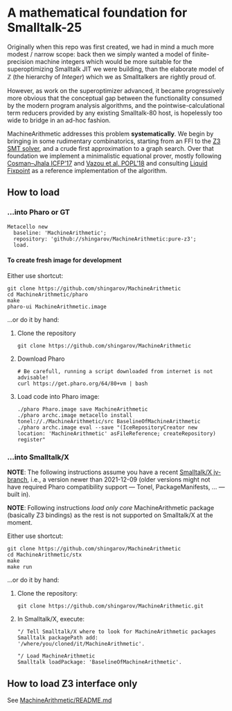 # A mathematical foundation for Smalltalk-25
Originally when this repo was first created,
we had in mind a much more modest / narrow scope:
back then we simply wanted a model of finite-precision machine integers
which would be more suitable for the superoptimizing Smalltalk JIT
we were building, than the elaborate model of ℤ (the hierarchy of _Integer_)
which we as Smalltalkers are rightly proud of.


However, as work on the superoptimizer advanced,
it became progressively more obvious that the conceptual gap
between the functionality consumed by the modern program analysis algorithms,
and the pointwise-calculational term reducers provided by
any existing Smalltalk-80 host,
is hopelessly too wide to bridge in an ad-hoc fashion.


MachineArithmetic addresses this problem **systematically**.
We begin by bringing in some rudimentary combinatorics, starting from
an FFI to the [Z3 SMT solver](https://github.com/Z3Prover/z3),
and a crude first approximation to a graph search.
Over that foundation we implement a minimalistic equational prover,
mostly following 
[Cosman&ndash;Jhala ICFP'17](https://dl.acm.org/doi/10.1145/3110270)
and
[Vazou et al. POPL'18](https://dl.acm.org/doi/10.1145/3158141)
and consulting
[Liquid Fixpoint](https://github.com/ucsd-progsys/liquid-fixpoint)
as a reference implementation of the algorithm.

## How to load

### ...into Pharo or GT

````
Metacello new
  baseline: 'MachineArithmetic';
  repository: 'github://shingarov/MachineArithmetic:pure-z3';
  load.
````

#### To create fresh image for development

Either use shortcut:

```
git clone https://github.com/shingarov/MachineArithmetic
cd MachineArithmetic/pharo
make
pharo-ui MachineArithmetic.image
```

...or do it by hand:

  1. Clone the repository

     ```
     git clone https://github.com/shingarov/MachineArithmetic
     ```

  2. Download Pharo

     ```
     # Be carefull, running a script downloaded from internet is not advisable!
     curl https://get.pharo.org/64/80+vm | bash
     ```

  4. Load code into Pharo image:

     ```
     ./pharo Pharo.image save MachineArithmetic
     ./pharo archc.image metacello install tonel://./MachineArithmetic/src BaselineOfMachineArithmetic
     ./pharo archc.image eval --save "(IceRepositoryCreator new location: 'MachineArithmetic' asFileReference; createRepository) register"
     ```

### ...into Smalltalk/X

**NOTE**: The following instructions assume you have
a recent [Smalltalk/X jv-branch][1], i.e., a version newer than 2021-12-09
(older versions might not have required Pharo compatibility support &mdash; Tonel, PackageManifests, ... &mdash; built in).

**NOTE**: Following instructions *load only core* MachineArithmetic package (basically Z3 bindings) as the
rest is not supported on Smalltalk/X at the moment. 

Either use shortcut:

```
git clone https://github.com/shingarov/MachineArithmetic
cd MachineArithmetic/stx
make
make run
```

...or do it by hand:

 1. Clone the repository:

    ````
    git clone https://github.com/shingarov/MachineArithmetic.git
    ````

 2. In Smalltalk/X, execute:

    ```
    "/ Tell Smalltalk/X where to look for MachineArithmetic packages
    Smalltalk packagePath add: '/where/you/cloned/it/MachineArithmetic'.

    "/ Load MachineArithmetic
    Smalltalk loadPackage: 'BaselineOfMachineArithmetic'.
    ```

## How to load Z3 interface only

See [MachineArithmetic/README.md](MachineArithmetic/README.md)



[1]: https://swing.fit.cvut.cz/projects/stx-jv
